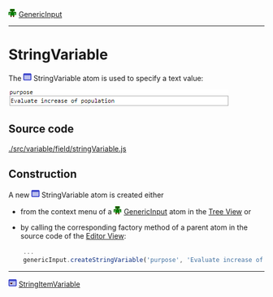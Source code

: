 ![](../../../../icons/genericInput.png) [GenericInput](../../model/genericInput/genericInput.md)

----

# StringVariable

The ![](../../../../icons/stringVariable.png) StringVariable atom is used to specify a text value: 

![](../../../images/stringVariable.png)

## Source code

[./src/variable/field/stringVariable.js](../../../../src/variable/field/stringVariable.js)

## Construction

A new ![](../../../../icons/stringVariable.png) StringVariable atom is created either 

* from the context menu of a ![](../../../../icons/genericInput.png) [GenericInput](../../model/genericInput/genericInput.md) atom in the [Tree View](../../../views/treeView.md) or 

* by calling the corresponding factory method of a parent atom in the source code of the [Editor View](../../../views/editorView.md):	

```javascript
    ...
    genericInput.createStringVariable('purpose', 'Evaluate increase of population');
```

----
![StringItemVariable](../../../../icons/stringItemVariable.png) [StringItemVariable](./stringItemVariable.md)
